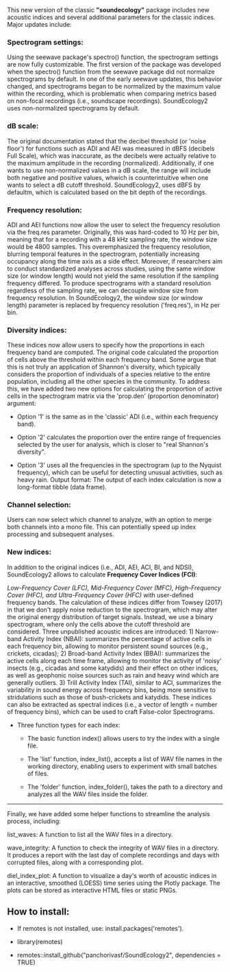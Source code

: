 This new version of the classic **"soundecology"** package includes new acoustic indices and several additional parameters for the classic indices.
Major updates include:

### Spectrogram settings: 

Using the seewave package's spectro() function, the spectrogram settings are now fully customizable. The first version of the package was developed when the spectro() function from the seewave package did not normalize spectrograms by default. In one of the early seewave updates, this behavior changed, and spectrograms began to be normalized by the maximum value within the recording, which is problematic when comparing metrics based on non-focal recordings (i.e., soundscape recordings). SoundEcology2 uses non-normalized spectrograms by default. 

### dB scale: 

The original documentation stated that the decibel threshold (or 'noise floor') for functions such as ADI and AEI was measured in dBFS (decibels Full Scale), which was inaccurate, as the decibels were actually relative to the maximum amplitude in the recording (normalized). Additionally, if one wants to use non-normalized values in a dB scale, the range will include both negative and positive values, whwich is counterintuitive when one wants to select a dB cutoff threshold. SoundEcology2, uses dBFS by defaultm, which is calculated based on the bit depth of the recordings.


### Frequency resolution: 

ADI and AEI functions now allow the user to select the frequency resolution via the freq.res parameter. Originally, this was hard-coded to 10 Hz per bin, meaning that for a recording with a 48 kHz sampling rate, the window size would be 4800 samples. This overemphasized the frequency resolution, blurring temporal features in the spectrogram, potentially increasing occupancy along the time axis as a side effect. Moreover, if researchers aim to conduct standardized analyses across studies, using the same window size (or window length) would not yield the same resolution if the sampling frequency differed. To produce spectrograms with a standard resolution regardless of the sampling rate, we can decouple window size from frequency resolution. In SoundEcology2, the window size (or window length) parameter is replaced by frequency resolution ('freq.res'), in Hz per bin. 

### Diversity indices: 
These indices now allow users to specify how the proportions in each frequency band are computed. The original code calculated the proportion of cells above the threshold within each frequency band. Some argue that this is not truly an application of Shannon's diversity, which typically considers the proportion of individuals of a species relative to the entire population, including all the other species in the community. To address this, we have added two new options for calculating the proportion of active cells in the spectrogram matrix via the 'prop.den' (proportion denominator) argument:


- Option '1' is the same as in the 'classic' ADI (i.e., within each frequency band). 

- Option '2' calculates the proportion over the entire range of frequencies selected by the user for analysis, which is closer to "real Shannon's diversity".


- Option '3' uses all the frequencies in the spectrogram (up to the Nyquist frequency), which can be useful for detecting unusual activities, such as heavy rain.
Output format: The output of each index calculation is now a long-format tibble (data frame).

### Channel selection: 

Users can now select which channel to analyze, with an option to merge both channels into a mono file. This can potentially speed up index processing and subsequent analyses.

### New indices: 

In addition to the original indices (i.e., ADI, AEI, ACI, BI, and NDSI), SoundEcology2 allows to calculate **Frequency Cover Indices (FCI)**: 

*Low-Frequency Cover (LFC), Mid-Frequency Cover (MFC), High-Frequency Cover (HFC), and Ultra-Frequency Cover (HFC)* with user-defined frequency bands. The calculation of these indices differ from Towsey (2017) in that we don't apply noise reduction to the spectrogram, which may alter the original energy distribution of target signals. Instead, we use a binary spectrogram, where only the cells above the cutoff threshold are considered. Three unpublished acoustic indices are introduced: 1) Narrow-band Activity Index (NBAI): summarizes the percentage of active cells in each frequency bin, allowing to monitor persistent sound sources (e.g., crickets, cicadas); 2) Broad-band Activity Index (BBAI): summarizes the active cells along each time frame, allowing to monitor the activity of 'noisy' insects (e.g., cicadas and some katydids) and their effect on other indices, as well as geophonic noise sources such as rain and heavy wind which are generally outliers. 3) Trill Activity Index (TAI), similar to ACI, summarizes the variability in sound energy across frequency bins, being more sensitive to stridulations such as those of bush-crickets and katydids. These indices can also be extracted as spectral indices (i.e., a vector of length = number of frequency bins), which can be used to craft False-color Spectrograms. 

- Three function types for each index:

    - The basic function index() allows users to try the index with a single file.

    - The 'list' function, index_list(), accepts a list of WAV file names in the working directory, enabling users to experiment with small batches of files.

    - The 'folder' function, index_folder(), takes the path to a directory and analyzes all the WAV files inside the folder.

--- 
Finally, we have added some helper functions to streamline the analysis process, including:

list_waves: A function to list all the WAV files in a directory.

wave_integrity: A function to check the integrity of WAV files in a directory. It produces a report with the last day of complete recordings and days with corrupted files, along with a corresponding plot.

diel_index_plot: A function to visualize a day's worth of acoustic indices in an interactive, smoothed (LOESS) time series using the Plotly package. The plots can be stored as interactive HTML files or static PNGs.

## How to install:

- If remotes is not installed, use: install.packages('remotes').

- library(remotes)

- remotes::install_github("panchorivasf/SoundEcology2", dependencies = TRUE)
